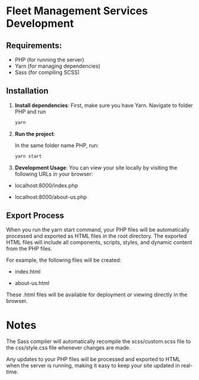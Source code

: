 # Fleet Management Services Development

## Requirements:

- PHP (for running the server)
- Yarn (for managing dependencies)
- Sass (for compiling SCSS)

## Installation

1. **Install dependencies**:
   First, make sure you have Yarn. Navigate to folder PHP and run
   ```bash
   yarn
   ```
2. **Run the project**:

   In the same folder name PHP, run:

   ```bash
   yarn start
   ```

3. **Development Usage**:
You can view your site locally by visiting the following URLs in your browser:

- localhost:8000/index.php

- localhost:8000/about-us.php

## Export Process
When you run the yarn start command, your PHP files will be automatically processed and exported as HTML files in the root directory. The exported HTML files will include all components, scripts, styles, and dynamic content from the PHP files.

For example, the following files will be created:

- index.html

- about-us.html

These .html files will be available for deployment or viewing directly in the browser.

# Notes
The Sass compiler will automatically recompile the scss/custom.scss file to the css/style.css file whenever changes are made.

Any updates to your PHP files will be processed and exported to HTML when the server is running, making it easy to keep your site updated in real-time.
